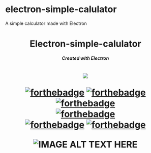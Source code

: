 # electron-simple-calulator
A simple calculator made with Electron

<h1 align="center">Electron-simple-calulator</h1>

<em><h5 align="center">Created with Electron</h5></em>



<h1 align="center">
  <img src="https://forthebadge.com/images/badges/uses-html.svg">


[![forthebadge](https://forthebadge.com/images/badges/uses-html.svg)](https://forthebadge.com) [![forthebadge](https://forthebadge.com/images/badges/uses-css.svg)](https://forthebadge.com) [![forthebadge](https://forthebadge.com/images/badges/uses-js.svg)](https://forthebadge.com) <br> [![forthebadge](https://forthebadge.com/images/badges/built-with-love.svg)](https://forthebadge.com) <br> [![forthebadge](https://forthebadge.com/images/badges/validated-html2.svg)](https://forthebadge.com)
[![forthebadge](https://forthebadge.com/images/badges/validated-html5.svg)](https://forthebadge.com)


![IMAGE ALT TEXT HERE](https://i.imgur.com/fm2njZd.png)

